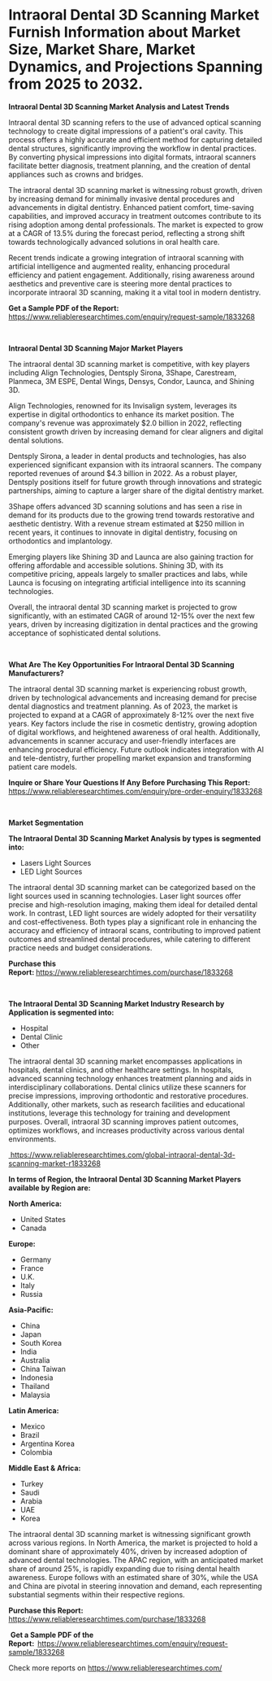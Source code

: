 <p><h1>Intraoral Dental 3D Scanning Market Furnish Information about Market Size, Market Share, Market Dynamics, and Projections Spanning from 2025 to 2032.</h1></p><p><strong>Intraoral Dental 3D Scanning Market Analysis and Latest Trends</strong></p>
<p><p>Intraoral dental 3D scanning refers to the use of advanced optical scanning technology to create digital impressions of a patient's oral cavity. This process offers a highly accurate and efficient method for capturing detailed dental structures, significantly improving the workflow in dental practices. By converting physical impressions into digital formats, intraoral scanners facilitate better diagnosis, treatment planning, and the creation of dental appliances such as crowns and bridges.</p><p>The intraoral dental 3D scanning market is witnessing robust growth, driven by increasing demand for minimally invasive dental procedures and advancements in digital dentistry. Enhanced patient comfort, time-saving capabilities, and improved accuracy in treatment outcomes contribute to its rising adoption among dental professionals. The market is expected to grow at a CAGR of 13.5% during the forecast period, reflecting a strong shift towards technologically advanced solutions in oral health care.</p><p>Recent trends indicate a growing integration of intraoral scanning with artificial intelligence and augmented reality, enhancing procedural efficiency and patient engagement. Additionally, rising awareness around aesthetics and preventive care is steering more dental practices to incorporate intraoral 3D scanning, making it a vital tool in modern dentistry.</p></p>
<p><strong>Get a Sample PDF of the Report:&nbsp;</strong> <a href="https://www.reliableresearchtimes.com/enquiry/request-sample/1833268?utm_campaign=3167&utm_medium=2&utm_source=Github&utm_content=ia&utm_term=26032025&utm_id=intraoral-dental-3d-scanning">https://www.reliableresearchtimes.com/enquiry/request-sample/1833268</a></p>
<p>&nbsp;</p>
<p><strong>Intraoral Dental 3D Scanning Major Market Players</strong></p>
<p><p>The intraoral dental 3D scanning market is competitive, with key players including Align Technologies, Dentsply Sirona, 3Shape, Carestream, Planmeca, 3M ESPE, Dental Wings, Densys, Condor, Launca, and Shining 3D. </p><p>Align Technologies, renowned for its Invisalign system, leverages its expertise in digital orthodontics to enhance its market position. The company's revenue was approximately $2.0 billion in 2022, reflecting consistent growth driven by increasing demand for clear aligners and digital dental solutions. </p><p>Dentsply Sirona, a leader in dental products and technologies, has also experienced significant expansion with its intraoral scanners. The company reported revenues of around $4.3 billion in 2022. As a robust player, Dentsply positions itself for future growth through innovations and strategic partnerships, aiming to capture a larger share of the digital dentistry market.</p><p>3Shape offers advanced 3D scanning solutions and has seen a rise in demand for its products due to the growing trend towards restorative and aesthetic dentistry. With a revenue stream estimated at $250 million in recent years, it continues to innovate in digital dentistry, focusing on orthodontics and implantology.</p><p>Emerging players like Shining 3D and Launca are also gaining traction for offering affordable and accessible solutions. Shining 3D, with its competitive pricing, appeals largely to smaller practices and labs, while Launca is focusing on integrating artificial intelligence into its scanning technologies.</p><p>Overall, the intraoral dental 3D scanning market is projected to grow significantly, with an estimated CAGR of around 12-15% over the next few years, driven by increasing digitization in dental practices and the growing acceptance of sophisticated dental solutions.</p></p>
<p>&nbsp;</p>
<p><strong>What Are The Key Opportunities For Intraoral Dental 3D Scanning Manufacturers?</strong></p>
<p><p>The intraoral dental 3D scanning market is experiencing robust growth, driven by technological advancements and increasing demand for precise dental diagnostics and treatment planning. As of 2023, the market is projected to expand at a CAGR of approximately 8-12% over the next five years. Key factors include the rise in cosmetic dentistry, growing adoption of digital workflows, and heightened awareness of oral health. Additionally, advancements in scanner accuracy and user-friendly interfaces are enhancing procedural efficiency. Future outlook indicates integration with AI and tele-dentistry, further propelling market expansion and transforming patient care models.</p></p>
<p><strong>Inquire or Share Your Questions If Any Before Purchasing This Report:</strong> <a href="https://www.reliableresearchtimes.com/enquiry/pre-order-enquiry/1833268?utm_campaign=3167&utm_medium=2&utm_source=Github&utm_content=ia&utm_term=26032025&utm_id=intraoral-dental-3d-scanning">https://www.reliableresearchtimes.com/enquiry/pre-order-enquiry/1833268</a></p>
<p>&nbsp;</p>
<p><strong>Market Segmentation</strong></p>
<p><strong>The Intraoral Dental 3D Scanning Market Analysis by types is segmented into:</strong></p>
<p><ul><li>Lasers Light Sources</li><li>LED Light Sources</li></ul></p>
<p><p>The intraoral dental 3D scanning market can be categorized based on the light sources used in scanning technologies. Laser light sources offer precise and high-resolution imaging, making them ideal for detailed dental work. In contrast, LED light sources are widely adopted for their versatility and cost-effectiveness. Both types play a significant role in enhancing the accuracy and efficiency of intraoral scans, contributing to improved patient outcomes and streamlined dental procedures, while catering to different practice needs and budget considerations.</p></p>
<p><strong>Purchase this Report:&nbsp;</strong><a href="https://www.reliableresearchtimes.com/purchase/1833268?utm_campaign=3167&utm_medium=2&utm_source=Github&utm_content=ia&utm_term=26032025&utm_id=intraoral-dental-3d-scanning">https://www.reliableresearchtimes.com/purchase/1833268</a></p>
<p>&nbsp;</p>
<p><strong>The Intraoral Dental 3D Scanning Market Industry Research by Application is segmented into:</strong></p>
<p><ul><li>Hospital</li><li>Dental Clinic</li><li>Other</li></ul></p>
<p><p>The intraoral dental 3D scanning market encompasses applications in hospitals, dental clinics, and other healthcare settings. In hospitals, advanced scanning technology enhances treatment planning and aids in interdisciplinary collaborations. Dental clinics utilize these scanners for precise impressions, improving orthodontic and restorative procedures. Additionally, other markets, such as research facilities and educational institutions, leverage this technology for training and development purposes. Overall, intraoral 3D scanning improves patient outcomes, optimizes workflows, and increases productivity across various dental environments.</p></p>
<p><a href="https://www.reliableresearchtimes.com/global-intraoral-dental-3d-scanning-market-r1833268?utm_campaign=3167&utm_medium=2&utm_source=Github&utm_content=ia&utm_term=26032025&utm_id=intraoral-dental-3d-scanning">&nbsp;https://www.reliableresearchtimes.com/global-intraoral-dental-3d-scanning-market-r1833268</a></p>
<p><strong>In terms of Region, the Intraoral Dental 3D Scanning Market Players available by Region are:</strong></p>
<p>
    <p> <strong> North America: </strong>
        <ul>
            <li>United States</li>
            <li>Canada</li>
        </ul>
        </p> 
    <p> <strong> Europe: </strong>
        <ul>
            <li>Germany</li>
            <li>France</li>
            <li>U.K.</li>
            <li>Italy</li>
            <li>Russia</li>
        </ul>
        </p> 
    <p> <strong> Asia-Pacific: </strong>
        <ul>
            <li>China</li>
            <li>Japan</li>
            <li>South Korea</li>
            <li>India</li>
            <li>Australia</li>
            <li>China Taiwan</li>
            <li>Indonesia</li>
            <li>Thailand</li>
            <li>Malaysia</li>
        </ul>
        </p> 
    <p> <strong> Latin America: </strong>
        <ul>
            <li>Mexico</li>
            <li>Brazil</li>
            <li>Argentina Korea</li>
            <li>Colombia</li>
        </ul>
        </p> 
    <p> <strong> Middle East & Africa: </strong>
        <ul>
            <li>Turkey</li>
            <li>Saudi</li>
            <li>Arabia</li>
            <li>UAE</li>
            <li>Korea</li>
        </ul>
    </p>
    </p>
<p><p>The intraoral dental 3D scanning market is witnessing significant growth across various regions. In North America, the market is projected to hold a dominant share of approximately 40%, driven by increased adoption of advanced dental technologies. The APAC region, with an anticipated market share of around 25%, is rapidly expanding due to rising dental health awareness. Europe follows with an estimated share of 30%, while the USA and China are pivotal in steering innovation and demand, each representing substantial segments within their respective regions.</p></p>
<p><strong>Purchase this Report: </strong><a href="https://www.reliableresearchtimes.com/purchase/1833268?utm_campaign=3167&utm_medium=2&utm_source=Github&utm_content=ia&utm_term=26032025&utm_id=intraoral-dental-3d-scanning">https://www.reliableresearchtimes.com/purchase/1833268</a></p>
<p>&nbsp;<strong>Get a Sample PDF of the Report:&nbsp;&nbsp;</strong><a href="https://www.reliableresearchtimes.com/enquiry/request-sample/1833268?utm_campaign=3167&utm_medium=2&utm_source=Github&utm_content=ia&utm_term=26032025&utm_id=intraoral-dental-3d-scanning">https://www.reliableresearchtimes.com/enquiry/request-sample/1833268</a></p>
<p><strong></strong></p>
<p>Check more reports on <a href="https://www.reliableresearchtimes.com/?utm_campaign=3167&utm_medium=2&utm_source=Github&utm_content=ia&utm_term=26032025&utm_id=intraoral-dental-3d-scanning">https://www.reliableresearchtimes.com/</a></p>